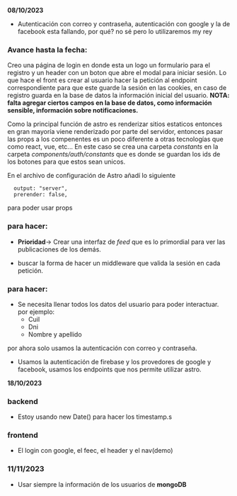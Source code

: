 **08/10/2023**
- Autenticación con correo y contraseña, autenticación con google y la de facebook esta fallando, por qué? no sé pero lo utilizaremos my rey
### Avance hasta la fecha:
Creo una página de login en donde esta un logo un formulario para el registro y un header con un boton que abre el modal para iniciar sesión.
Lo que hace el front es crear al usuario hacer la petición al endpoint correspondiente para que este guarde la sesión en las cookies, en caso de registro guarda en la base de datos la información inicial del
usuario. **NOTA: falta agregar ciertos campos en la base de datos, como información sensible, información sobre notificaciones.** 

Como la principal función de astro es renderizar sitios estaticos entonces en gran mayoría viene renderizado por parte del servidor, entonces pasar las props a los compenentes es un poco diferente
a otras tecnologías que como react, vue, etc... En este caso se crea una carpeta *constants* en la carpeta *components/auth/constants* que es donde se guardan los ids de los botones para que estos sean unicos.

En el archivo de configuración de Astro añadí lo siguiente
```
  output: "server",
  prerender: false,

```
para poder usar props
### para hacer:
- **Prioridad**-> Crear una interfaz de *feed* que es lo primordial para ver las publicaciones de los demás.

- buscar la forma de hacer un middleware que valida la sesión en cada petición.




### para hacer:
- Se necesita llenar todos los datos del usuario para poder interactuar. por ejemplo:
  - Cuil
  - Dni
  - Nombre y apellido

por ahora solo usamos la autenticación con correo y contraseña.

- Usamos la autenticación de firebase y los provedores de google y facebook, usamos los endpoints que nos permite utilizar astro.





**18/10/2023**
### backend
- Estoy usando new Date() para hacer los timestamp.s

### frontend
- El login con google, el feec, el header y el nav(demo)


### 11/11/2023

- Usar siempre la información de los usuarios de **mongoDB**